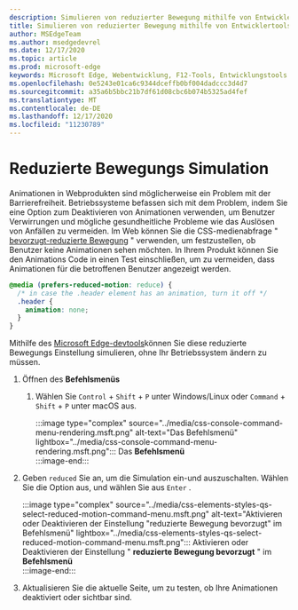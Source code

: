 ```yaml
---
description: Simulieren von reduzierter Bewegung mithilfe von Entwicklertools
title: Simulieren von reduzierter Bewegung mithilfe von Entwicklertools (CSS bevorzugt reduzierte Bewegung)
author: MSEdgeTeam
ms.author: msedgedevrel
ms.date: 12/17/2020
ms.topic: article
ms.prod: microsoft-edge
keywords: Microsoft Edge, Webentwicklung, F12-Tools, Entwicklungstools
ms.openlocfilehash: 0e5243e01ca6c9344dceffb0bf004dadccc3d4d7
ms.sourcegitcommit: a35a6b5bbc21b7df61d08cbc6b074b5325ad4fef
ms.translationtype: MT
ms.contentlocale: de-DE
ms.lasthandoff: 12/17/2020
ms.locfileid: "11230789"
---
```

# Reduzierte Bewegungs Simulation  

Animationen in Webprodukten sind möglicherweise ein Problem mit der Barrierefreiheit.  Betriebssysteme befassen sich mit dem Problem, indem Sie eine Option zum Deaktivieren von Animationen verwenden, um Benutzer Verwirrungen und mögliche gesundheitliche Probleme wie das Auslösen von Anfällen zu vermeiden.  Im Web können Sie die CSS-medienabfrage " [bevorzugt-reduzierte Bewegung][MDNPrefersReducedMotion] " verwenden, um festzustellen, ob Benutzer keine Animationen sehen möchten.  In Ihrem Produkt können Sie den Animations Code in einen Test einschließen, um zu vermeiden, dass Animationen für die betroffenen Benutzer angezeigt werden.  

```css
@media (prefers-reduced-motion: reduce) {
  /* in case the .header element has an animation, turn it off */
  .header {
    animation: none;
  }
}
```  

Mithilfe des [Microsoft Edge-devtools][DevtoolsIndex]können Sie diese reduzierte Bewegungs Einstellung simulieren, ohne Ihr Betriebssystem ändern zu müssen.  

1.  Öffnen des **Befehlsmenüs**  
    1.  Wählen Sie `Control` + `Shift` + `P` unter Windows/Linux oder `Command` + `Shift` + `P` unter macOS aus.  
        
        :::image type="complex" source="../media/css-console-command-menu-rendering.msft.png" alt-text="Das Befehlsmenü" lightbox="../media/css-console-command-menu-rendering.msft.png":::
           Das **Befehlsmenü**  
        :::image-end:::  
        
1.  Geben `reduced` Sie an, um die Simulation ein-und auszuschalten.  Wählen Sie die Option aus, und wählen Sie aus `Enter` .  
    
    :::image type="complex" source="../media/css-elements-styles-qs-select-reduced-motion-command-menu.msft.png" alt-text="Aktivieren oder Deaktivieren der Einstellung "reduzierte Bewegung bevorzugt" im Befehlsmenü" lightbox="../media/css-elements-styles-qs-select-reduced-motion-command-menu.msft.png":::
       Aktivieren oder Deaktivieren der Einstellung " **reduzierte Bewegung bevorzugt** " im **Befehlsmenü**  
    :::image-end:::  
    
1.  Aktualisieren Sie die aktuelle Seite, um zu testen, ob Ihre Animationen deaktiviert oder sichtbar sind.  
    
<!-- links -->  

[DevtoolsIndex]: ../index.md "Microsoft Edge (Chrom)-Entwickler Tools | Microsoft docs"  

[MDNPrefersReducedMotion]: https://developer.mozilla.org/docs/Web/CSS/@media/prefers-reduced-motion "bevorzugt-reduzierte-Motion | MDN"  
